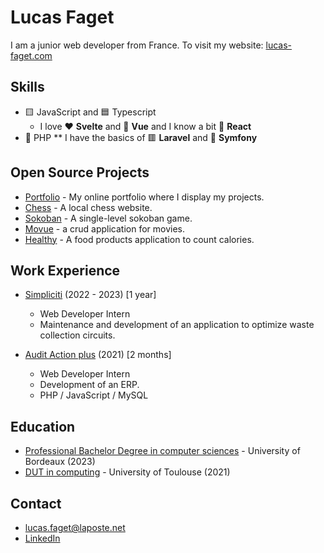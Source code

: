 # Lucas Faget

I am a junior web developer from France. To visit my website: [lucas-faget.com](https://www.lucas-faget.com)

## Skills

* 🟨 JavaScript and 🟦 Typescript
  * I love ❤️ **Svelte** and 💚 **Vue** and I know a bit 💙 **React**
* 🐘 PHP
  ** I have the basics of 🟥 **Laravel** and 🎵 **Symfony**

## Open Source Projects

* [Portfolio](https://github.com/lucas-faget/svelte-portfolio) - My online portfolio where I display my projects.
* [Chess](https://github.com/lucas-faget/vue-chess) - A local chess website.
* [Sokoban](https://github.com/lucas-faget/svelte-sokoban) - A single-level sokoban game.
* [Movue](https://github.com/lucas-faget/vue-movies) - a crud application for movies.
* [Healthy](https://github.com/lucas-faget/laravel-healthy) - A food products application to count calories.

## Work Experience

* [Simpliciti](https://www.simpliciti.fr/) (2022 - 2023) [1 year]
  * Web Developer Intern
  * Maintenance and development of an application to optimize waste collection circuits.

* [Audit Action plus](https://auditaction.eu/) (2021) [2 months]
  * Web Developer Intern
  * Development of an ERP.
  * PHP / JavaScript / MySQL

## Education

- [Professional Bachelor Degree in computer sciences](https://www.iut.u-bordeaux.fr/) - University of Bordeaux (2023)
- [DUT in computing](https://iut.univ-tlse3.fr/) - University of Toulouse (2021)

## Contact

- [lucas.faget@laposte.net](mailto:lucas.faget@laposte.net)
- [LinkedIn](https://www.linkedin.com/in/lucas-faget-b94727212/)
